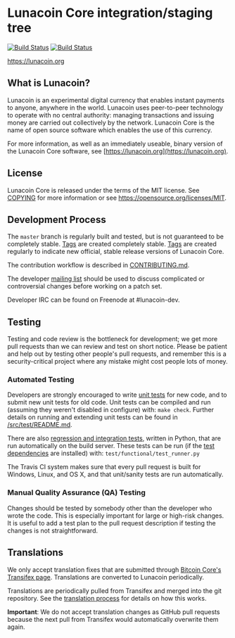 Lunacoin Core integration/staging tree
=====================================

[![Build Status](https://travis-ci.org/lunacoin-project/lunacoin.svg?branch=master)](https://travis-ci.org/lunacoin-project/lunacoin)
[![Build Status](https://travis-ci.org/lunacoin-project/lunacoin.svg?branch=master)](https://travis-ci.org/lunacoin-project/lunacoin)

https://lunacoin.org

What is Lunacoin?
----------------

Lunacoin is an experimental digital currency that enables instant payments to
anyone, anywhere in the world. Lunacoin uses peer-to-peer technology to operate
with no central authority: managing transactions and issuing money are carried
out collectively by the network. Lunacoin Core is the name of open source
software which enables the use of this currency.

For more information, as well as an immediately useable, binary version of
the Lunacoin Core software, see [https://lunacoin.org](https://lunacoin.org).

License
-------

Lunacoin Core is released under the terms of the MIT license. See [COPYING](COPYING) for more
information or see https://opensource.org/licenses/MIT.

Development Process
-------------------

The `master` branch is regularly built and tested, but is not guaranteed to be
completely stable. [Tags](https://github.com/lunacoin-project/lunacoin/tags) are created
completely stable. [Tags](https://github.com/lunacoin-project/lunacoin/tags) are created
regularly to indicate new official, stable release versions of Lunacoin Core.

The contribution workflow is described in [CONTRIBUTING.md](CONTRIBUTING.md).

The developer [mailing list](https://groups.google.com/forum/#!forum/lunacoin-dev)
should be used to discuss complicated or controversial changes before working
on a patch set.

Developer IRC can be found on Freenode at #lunacoin-dev.

Testing
-------

Testing and code review is the bottleneck for development; we get more pull
requests than we can review and test on short notice. Please be patient and help out by testing
other people's pull requests, and remember this is a security-critical project where any mistake might cost people
lots of money.

### Automated Testing

Developers are strongly encouraged to write [unit tests](src/test/README.md) for new code, and to
submit new unit tests for old code. Unit tests can be compiled and run
(assuming they weren't disabled in configure) with: `make check`. Further details on running
and extending unit tests can be found in [/src/test/README.md](/src/test/README.md).

There are also [regression and integration tests](/test), written
in Python, that are run automatically on the build server.
These tests can be run (if the [test dependencies](/test) are installed) with: `test/functional/test_runner.py`

The Travis CI system makes sure that every pull request is built for Windows, Linux, and OS X, and that unit/sanity tests are run automatically.

### Manual Quality Assurance (QA) Testing

Changes should be tested by somebody other than the developer who wrote the
code. This is especially important for large or high-risk changes. It is useful
to add a test plan to the pull request description if testing the changes is
not straightforward.

Translations
------------

We only accept translation fixes that are submitted through [Bitcoin Core's Transifex page](https://www.transifex.com/projects/p/bitcoin/).
Translations are converted to Lunacoin periodically.

Translations are periodically pulled from Transifex and merged into the git repository. See the
[translation process](doc/translation_process.md) for details on how this works.

**Important**: We do not accept translation changes as GitHub pull requests because the next
pull from Transifex would automatically overwrite them again.
